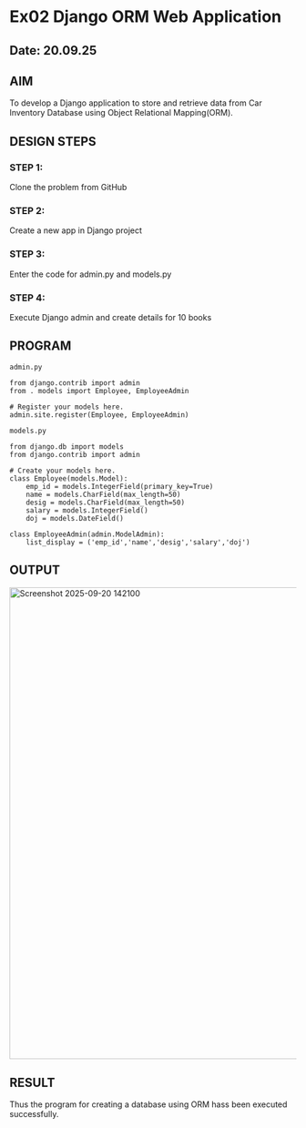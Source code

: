 # Ex02 Django ORM Web Application
## Date: 20.09.25

## AIM
To develop a Django application to store and retrieve data from Car Inventory Database using Object Relational Mapping(ORM).


## DESIGN STEPS

### STEP 1:
Clone the problem from GitHub

### STEP 2:
Create a new app in Django project

### STEP 3:
Enter the code for admin.py and models.py

### STEP 4:
Execute Django admin and create details for 10 books

## PROGRAM

```
admin.py

from django.contrib import admin
from . models import Employee, EmployeeAdmin

# Register your models here.
admin.site.register(Employee, EmployeeAdmin)

models.py

from django.db import models
from django.contrib import admin

# Create your models here.
class Employee(models.Model):
    emp_id = models.IntegerField(primary_key=True)
    name = models.CharField(max_length=50)
    desig = models.CharField(max_length=50)
    salary = models.IntegerField()
    doj = models.DateField()

class EmployeeAdmin(admin.ModelAdmin):
    list_display = ('emp_id','name','desig','salary','doj')
```

## OUTPUT

<img width="1899" height="829" alt="Screenshot 2025-09-20 142100" src="https://github.com/user-attachments/assets/6dad6a7f-d452-4d34-8609-265d6d5b3e6b" />

## RESULT
Thus the program for creating a database using ORM hass been executed successfully.
